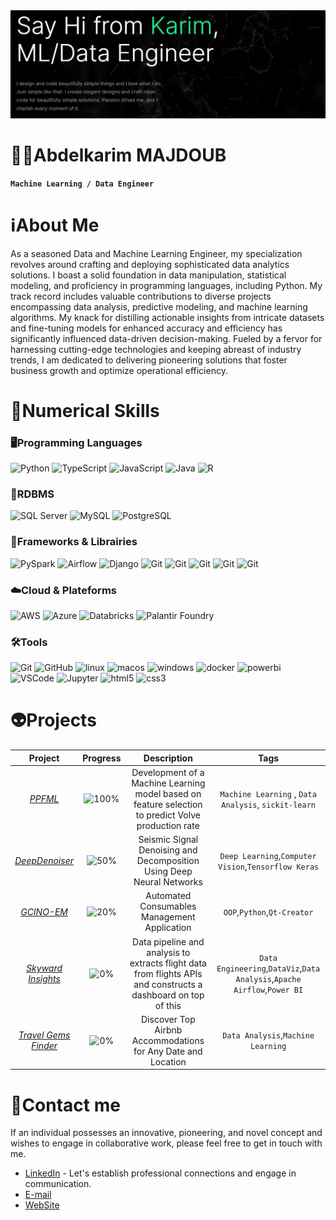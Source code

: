 <!--👋-Banner-->
<center><img alt="Header" src="https://github.com/KarimMAJDOUB/karimmajdoub/blob/main/cover.png"/></center>

# 🧑‍💻Abdelkarim MAJDOUB
**`Machine Learning / Data Engineer`**

# ℹ️About Me
As a seasoned Data and Machine Learning Engineer, my specialization revolves around crafting and deploying sophisticated data analytics solutions. I boast a solid foundation in data manipulation, statistical modeling, and proficiency in programming languages, including Python. My track record includes valuable contributions to diverse projects encompassing data analysis, predictive modeling, and machine learning algorithms. My knack for distilling actionable insights from intricate datasets and fine-tuning models for enhanced accuracy and efficiency has significantly influenced data-driven decision-making. Fueled by a fervor for harnessing cutting-edge technologies and keeping abreast of industry trends, I am dedicated to delivering pioneering solutions that foster business growth and optimize operational efficiency.

# 🚀Numerical Skills
### 🖥️Programming Languages
<!--Programming languages-->
<p>
  <img alt="Python" src="https://a11ybadges.com/badge?logo=python"/>
  <img alt="TypeScript" src="https://a11ybadges.com/badge?logo=typescript"/>
  <img alt="JavaScript" src="https://a11ybadges.com/badge?logo=javascript"/>
  <img alt="Java" src="https://a11ybadges.com/badge?logo=java"/>
  <img alt="R" src="https://a11ybadges.com/badge?logo=rstudio"/>
</p>

### 🔋RDBMS
<!--Platforms-->
<p>
  <img alt="SQL Server" src="https://a11ybadges.com/badge?logo=microsoftsqlserver"/>
  <img alt="MySQL" src="https://a11ybadges.com/badge?logo=mysql"/>
  <img alt="PostgreSQL" src="https://a11ybadges.com/badge?logo=postgresql"/>
</p>

### 🧮Frameworks & Librairies
<!--Frameworks-->
<p>
  <img alt="PySpark" src="https://a11ybadges.com/badge?logo=apachespark"/>
  <img alt="Airflow" src="https://a11ybadges.com/badge?logo=apacheairflow"/>
  <img alt="Django" src="https://a11ybadges.com/badge?logo=django"/>
  <img alt="Git" src="https://a11ybadges.com/badge?logo=pandas"/>
  <img alt="Git" src="https://a11ybadges.com/badge?logo=numpy"/>
  <img alt="Git" src="https://img.shields.io/badge/Matplotlib-%23ffffff.svg?style=for-the-badge&logo=Matplotlib&logoColor=black"/>
  <img alt="Git" src="https://a11ybadges.com/badge?logo=keras"/>
  <img alt="Git" src="https://a11ybadges.com/badge?logo=tensorflow"/>
</p>

### ☁️Cloud & Plateforms
<!--Tools-->
<p>
  <img alt="AWS" src="https://a11ybadges.com/badge?logo=amazonaws"/>
  <img alt="Azure" src="https://a11ybadges.com/badge?logo=microsoftazure"/>
  <img alt="Databricks" src="https://a11ybadges.com/badge?logo=databricks"/>
  <img alt="Palantir Foundry" src="https://a11ybadges.com/badge?logo=palantir"/>
</p>

### 🛠️Tools
<!--Tools-->
<p>
  <img alt="Git" src="https://a11ybadges.com/badge?logo=git"/>
  <img alt="GitHub" src="https://a11ybadges.com/badge?logo=github"/>
  <img alt="linux" src="https://a11ybadges.com/badge?logo=linux"/>
  <img alt="macos" src="https://a11ybadges.com/badge?logo=macos"/>
  <img alt="windows" src="https://a11ybadges.com/badge?logo=windows"/>
  <img alt="docker" src="https://a11ybadges.com/badge?logo=docker"/>
  <img alt="powerbi" src="https://a11ybadges.com/badge?logo=powerbi"/>
  <img alt="VSCode" src="https://a11ybadges.com/badge?logo=visualstudiocode"/>
  <img alt="Jupyter" src="https://a11ybadges.com/badge?logo=jupyter"/>
  <img alt="html5" src="https://a11ybadges.com/badge?logo=html5"/>
  <img alt="css3" src="https://a11ybadges.com/badge?logo=css3"/>
</p>

# 👽Projects 

Project|Progress |Description|Tags|
|:--:|:--:|:--:|:--:|
*[PPFML](https://discovervolve.com/2021/02/23/development-of-a-machine-learning-model-based-on-feature-selection-to-predict-volve-production-rate/?fbclid=IwAR3e1WuwUu2nB8w6ZyTKslGpi3UfgWXw-JaIThe1w40FVQE1MX66TuEsmME)*|![100%](https://progress-bar.dev/100)|Development of a Machine Learning model based on feature selection to predict Volve production rate| `Machine Learning` , `Data Analysis`, `sickit-learn`|
*[DeepDenoiser](https://github.com/KarimMAJDOUB/DeepDenoiser)*|![50%](https://progress-bar.dev/50)|Seismic Signal Denoising and Decomposition Using Deep Neural Networks|`Deep Learning`,`Computer Vision`,`Tensorflow Keras`|
*[GCINO-EM](https://github.com/KarimMAJDOUB/GCInO-EM)*|![20%](https://progress-bar.dev/20)|Automated Consumables Management Application| `OOP`,`Python`,`Qt-Creator`|
*[Skyward Insights](https://github.com/KarimMAJDOUB/Skyward-Insights)*|![0%](https://progress-bar.dev/5)|Data pipeline and analysis to extracts flight data from flights APIs and constructs a dashboard on top of this|`Data Engineering`,`DataViz`,`Data Analysis`,`Apache Airflow`,`Power BI`|
*[Travel Gems Finder]()*|![0%](https://progress-bar.dev/0)|Discover Top Airbnb Accommodations for Any Date and Location| `Data Analysis`,`Machine Learning`|


# 💬Contact me
If an individual possesses an innovative, pioneering, and novel concept and wishes to engage in collaborative work, please feel free to get in touch with me.

* [LinkedIn](https://www.linkedin.com/in/abdelkarim-majdoub-ab3864110/) - Let's establish professional connections and engage in communication.
* [E-mail](abdelkarim.majdoub92@gmail.com)
* [WebSite]("")



